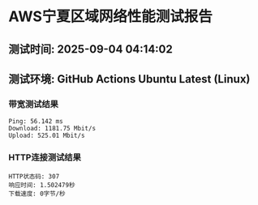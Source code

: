# AWS宁夏区域网络性能测试报告
## 测试时间: 2025-09-04 04:14:02
## 测试环境: GitHub Actions Ubuntu Latest (Linux)

### 带宽测试结果
```
Ping: 56.142 ms
Download: 1181.75 Mbit/s
Upload: 525.01 Mbit/s
```

### HTTP连接测试结果
```
HTTP状态码: 307
响应时间: 1.502479秒
下载速度: 0字节/秒
```


